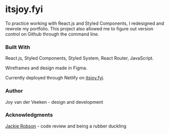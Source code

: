 # itsjoy.fyi
To practice working with React.js and Styled Components, I redesigned and rewrote my portfolio. This project also allowed me to figure out version control on Github through the command line.

### Built With
React.js, Styled Components, Styled System, React Router, JavaScript.

Wireframes and design made in Figma.

Currently deployed through Netlify on [itsjoy.fyi](https://itsjoy.fyi).

### Author
Joy van der Veeken - design and development

### Acknowledgments
[Jackie Robson](https://github.com/Jackie-Robson) - code review and being a rubber duckling

